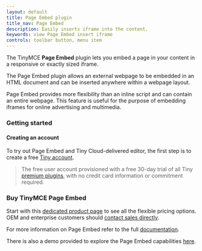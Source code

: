 ```yaml
---
layout: default
title: Page Embed plugin
title_nav: Page Embed
description: Easily inserts iframe into the content.
keywords: view Page Embed insert iframe
controls: toolbar button, menu item
---
```


The TinyMCE **Page Embed** plugin lets you embed a page in your content in a responsive or exactly sized iframe.

The Page Embed plugin allows an external webpage to be embedded in an HTML document and can be inserted anywhere within a webpage layout.

Page Embed provides more flexibility than an inline script and can contain an entire webpage. This feature is useful for the purpose of embedding iframes for online advertising and multimedia.

### Getting started

#### Creating an account

To try out Page Embed and Tiny Cloud-delivered editor, the first step is to create a free [Tiny account](https://www.tiny.cloud/download/).

> The free user account provisioned with a free 30-day trial of all Tiny [premium plugins](https://apps.tiny.cloud/product-category/tiny-cloud-extensions/), with no credit card information or commitment required.

### Buy TinyMCE Page Embed

Start with this [dedicated product page](https://about.tiny.cloud/products/pageembed/) to see all the flexible pricing options. OEM and enterprise customers should [contact sales directly](https://www.tinymce.com/pricing/).

For more information on Page Embed refer to the full [documentation]({{site.baseurl}}/plugins/pageembed/).

There is also a demo provided to explore the Page Embed capabilities [here]({{site.baseurl}}/demo/pageembed/).